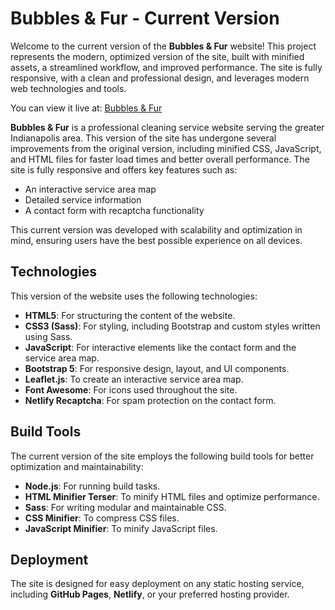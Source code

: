 # Bubbles & Fur - Current Version

Welcome to the current version of the **Bubbles & Fur** website! This project represents the modern, optimized version of the site, built with minified assets, a streamlined workflow, and improved performance. The site is fully responsive, with a clean and professional design, and leverages modern web technologies and tools.

You can view it live at: [Bubbles & Fur](https://www.bubblesandfur.com)

**Bubbles & Fur** is a professional cleaning service website serving the greater Indianapolis area. This version of the site has undergone several improvements from the original version, including minified CSS, JavaScript, and HTML files for faster load times and better overall performance. The site is fully responsive and offers key features such as:
- An interactive service area map
- Detailed service information
- A contact form with recaptcha functionality

This current version was developed with scalability and optimization in mind, ensuring users have the best possible experience on all devices.

## Technologies

This version of the website uses the following technologies:

- **HTML5**: For structuring the content of the website.
- **CSS3 (Sass)**: For styling, including Bootstrap and custom styles written using Sass.
- **JavaScript**: For interactive elements like the contact form and the service area map.
- **Bootstrap 5**: For responsive design, layout, and UI components.
- **Leaflet.js**: To create an interactive service area map.
- **Font Awesome**: For icons used throughout the site.
- **Netlify Recaptcha**: For spam protection on the contact form.

## Build Tools

The current version of the site employs the following build tools for better optimization and maintainability:

- **Node.js**: For running build tasks.
- **HTML Minifier Terser**: To minify HTML files and optimize performance.
- **Sass**: For writing modular and maintainable CSS.
- **CSS Minifier**: To compress CSS files.
- **JavaScript Minifier**: To minify JavaScript files.


## Deployment

The site is designed for easy deployment on any static hosting service, including **GitHub Pages**, **Netlify**, or your preferred hosting provider.
